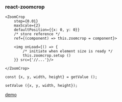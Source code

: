 ### react-zoomcrop

```
<ZoomCrop
    step={0.01}
    maxScale={2}
    defaultPosition={{x: 0, y: 0}}
    /* store reference */
    ref={(component) => this.zoomcrop = component}>

    <img onLoad={() => {
        /* initiate when element size is ready */
        this.zoomcrop.setup ()
    }} src={'//...'}/>

</ZoomCrop>

```


```
const {x, y, width, height} = getValue ();

setValue ({x, y, width, height});

```

[demo](https://rawgit.com/slopen/react-zoomcrop/master/index.html)
